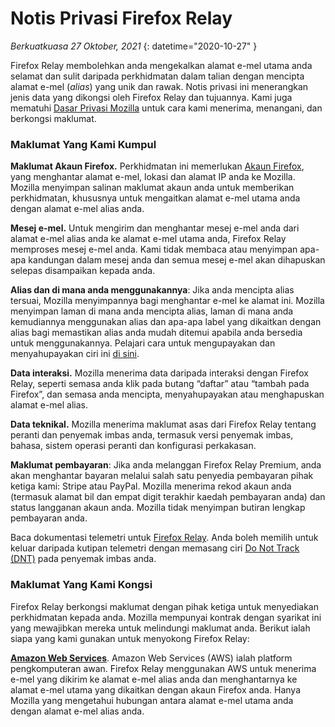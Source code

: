 ﻿# Notis Privasi Firefox Relay

*Berkuatkuasa 27 Oktober, 2021*
{: datetime="2020-10-27" }

Firefox Relay membolehkan anda mengekalkan alamat e-mel utama anda selamat dan sulit daripada perkhidmatan dalam talian dengan mencipta alamat e-mel (*alias*) yang unik dan rawak. Notis privasi ini menerangkan jenis data yang dikongsi oleh Firefox Relay dan tujuannya. Kami juga mematuhi [Dasar Privasi Mozilla](https://www.mozilla.org/privacy/) untuk cara kami menerima, menangani, dan berkongsi maklumat.

### Maklumat Yang Kami Kumpul

__Maklumat Akaun Firefox.__ Perkhidmatan ini memerlukan [Akaun Firefox](https://www.mozilla.org/privacy/firefox/#firefox-accounts-join-firefox), yang menghantar alamat e-mel, lokasi dan alamat IP anda ke Mozilla. Mozilla menyimpan salinan maklumat akaun anda untuk memberikan perkhidmatan, khususnya untuk mengaitkan alamat e-mel utama anda dengan alamat e-mel alias anda.

__Mesej e-mel.__ Untuk mengirim dan menghantar mesej e-mel anda dari alamat e-mel alias anda ke alamat e-mel utama anda, Firefox Relay memproses mesej e-mel anda. Kami tidak membaca atau menyimpan apa-apa kandungan dalam mesej anda dan semua mesej e-mel akan dihapuskan selepas disampaikan kepada anda.

__Alias dan di mana anda menggunakannya__: Jika anda mencipta alias tersuai, Mozilla menyimpannya bagi menghantar e-mel ke alamat ini. Mozilla menyimpan laman di mana anda mencipta alias, laman di mana anda kemudiannya menggunakan alias dan apa-apa label yang dikaitkan dengan alias bagi memastikan alias anda mudah ditemui apabila anda bersedia untuk menggunakannya. Pelajari cara untuk mengupayakan dan menyahupayakan ciri ini [di sini](https://relay.firefox.com/faq).

__Data interaksi.__ Mozilla menerima data daripada interaksi dengan Firefox Relay, seperti semasa anda klik pada butang “daftar” atau “tambah pada Firefox”, dan semasa anda mencipta, menyahupayakan atau menghapuskan alamat e-mel alias.

__Data teknikal.__ Mozilla menerima maklumat asas dari Firefox Relay tentang peranti dan penyemak imbas anda, termasuk versi penyemak imbas, bahasa, sistem operasi peranti dan konfigurasi perkakasan.

__Maklumat pembayaran__: Jika anda melanggan Firefox Relay Premium, anda akan menghantar bayaran melalui salah satu penyedia pembayaran pihak ketiga kami: Stripe atau PayPal. Mozilla menerima rekod akaun anda (termasuk alamat bil dan empat digit terakhir kaedah pembayaran anda) dan status langganan akaun anda. Mozilla tidak menyimpan butiran lengkap pembayaran anda.

Baca dokumentasi telemetri untuk [Firefox Relay](https://github.com/mozilla/fx-private-relay/blob/master/METRICS.md?). Anda boleh memilih untuk keluar daripada kutipan telemetri dengan memasang ciri [Do Not Track (DNT)](https://support.mozilla.org/kb/how-do-i-turn-do-not-track-feature) pada penyemak imbas anda.  

### Maklumat Yang Kami Kongsi

Firefox Relay berkongsi maklumat dengan pihak ketiga untuk menyediakan perkhidmatan kepada anda. Mozilla mempunyai kontrak dengan syarikat ini yang mewajibkan mereka untuk melindungi maklumat anda. Berikut ialah siapa yang kami gunakan untuk menyokong Firefox Relay:

__[Amazon Web Services](https://aws.amazon.com/privacy/)__. Amazon Web Services (AWS) ialah platform pengkomputeran awan. Firefox Relay menggunakan AWS untuk menerima e-mel yang dikirim ke alamat e-mel alias anda dan menghantarnya ke alamat e-mel utama yang dikaitkan dengan akaun Firefox anda. Hanya Mozilla yang mengetahui hubungan antara alamat e-mel utama anda dengan alamat e-mel alias anda.
